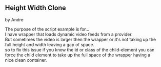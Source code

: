 ## Height Width Clone

by Andre

The purpose of the script example is for...<br>
I have wrapper that loads dynamic video feeds from a provider.<br>
But sometimes the video is larger then the wrapper or it's not taking up the full height and width leaving a gap of space.<br>
so to fix this issue if you know the id or class of the child-element you can force the child element to take up the full space of the wrapper
having a nice clean container.
